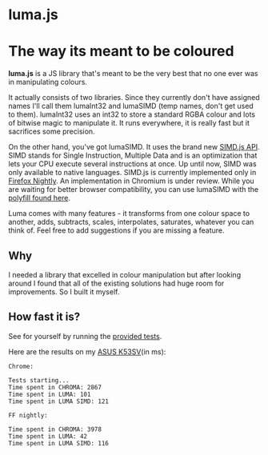 luma.js
=====

# The way its meant to be coloured

**luma.js** is a JS library that's meant to be the very best that no one ever
was in manipulating colours.

It actually consists of two libraries. Since they currently don't have assigned
names I'll call them lumaInt32 and lumaSIMD (temp names, don't get used to them).
lumaInt32 uses an int32 to store a standard RGBA colour and lots of bitwise
magic to manipulate it. It runs everywhere, it is really fast but it sacrifices
some precision.

On the other hand, you've got lumaSIMD. It uses the brand new [SIMD.js
API][simdjs]. SIMD stands for Single Instruction, Multiple Data and is an
optimization that lets your CPU execute several instructions at once. Up until
now, SIMD was only available to native languages. SIMD.js is currently
implemented only in [Firefox Nightly][ff-nightly]. An implementation in Chromium
is under review. While you are waiting for better browser compatibility,
you can use lumaSIMD with the [polyfill found here][simd-polyfill].

Luma comes with many features - it transforms from one
colour space to another, adds, subtracts, scales, interpolates, saturates,
whatever you can think of. Feel free to add suggestions if you are missing
a feature.

## Why
I needed a library that excelled in colour manipulation but after looking around
I found that all of the existing solutions had huge room for improvements. So
I built it myself.

## How fast it is?
See for yourself by running the [provided tests][tests].

Here are the results on my [ASUS K53SV][assus](in ms):
```
Chrome:

Tests starting...
Time spent in CHROMA: 2867
Time spent in LUMA: 101
Time spent in LUMA SIMD: 121

FF nightly:

Time spent in CHROMA: 3978
Time spent in LUMA: 42
Time spent in LUMA SIMD: 116
```


[simdjs]: https://hacks.mozilla.org/2014/10/introducing-simd-js/
[ff-nightly]: https://nightly.mozilla.org/
[simd-polyfill]: https://github.com/johnmccutchan/ecmascript_simd

[tests]: https://github.com/NikolaDimitroff/luma/blob/master/performance/index.html
[assus]: http://www.asus.com/Notebooks_Ultrabooks/K53SV/